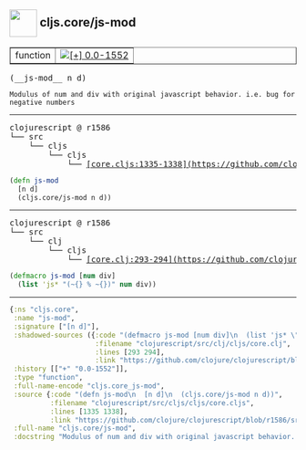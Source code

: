 ## <img width="48px" valign="middle" src="http://i.imgur.com/Hi20huC.png"> cljs.core/js-mod

 <table border="1">
<tr>
<td>function</td>
<td><a href="https://github.com/cljsinfo/api-refs/tree/0.0-1552"><img valign="middle" alt="[+] 0.0-1552" src="https://img.shields.io/badge/+-0.0--1552-lightgrey.svg"></a> </td>
</tr>
</table>

 <samp>
(__js-mod__ n d)<br>
</samp>

```
Modulus of num and div with original javascript behavior. i.e. bug for negative numbers
```

---

 <pre>
clojurescript @ r1586
└── src
    └── cljs
        └── cljs
            └── <ins>[core.cljs:1335-1338](https://github.com/clojure/clojurescript/blob/r1586/src/cljs/cljs/core.cljs#L1335-L1338)</ins>
</pre>

```clj
(defn js-mod
  [n d]
  (cljs.core/js-mod n d))
```


---

 <pre>
clojurescript @ r1586
└── src
    └── clj
        └── cljs
            └── <ins>[core.clj:293-294](https://github.com/clojure/clojurescript/blob/r1586/src/clj/cljs/core.clj#L293-L294)</ins>
</pre>

```clj
(defmacro js-mod [num div]
  (list 'js* "(~{} % ~{})" num div))
```

---

```clj
{:ns "cljs.core",
 :name "js-mod",
 :signature ["[n d]"],
 :shadowed-sources ({:code "(defmacro js-mod [num div]\n  (list 'js* \"(~{} % ~{})\" num div))",
                     :filename "clojurescript/src/clj/cljs/core.clj",
                     :lines [293 294],
                     :link "https://github.com/clojure/clojurescript/blob/r1586/src/clj/cljs/core.clj#L293-L294"}),
 :history [["+" "0.0-1552"]],
 :type "function",
 :full-name-encode "cljs.core_js-mod",
 :source {:code "(defn js-mod\n  [n d]\n  (cljs.core/js-mod n d))",
          :filename "clojurescript/src/cljs/cljs/core.cljs",
          :lines [1335 1338],
          :link "https://github.com/clojure/clojurescript/blob/r1586/src/cljs/cljs/core.cljs#L1335-L1338"},
 :full-name "cljs.core/js-mod",
 :docstring "Modulus of num and div with original javascript behavior. i.e. bug for negative numbers"}

```
